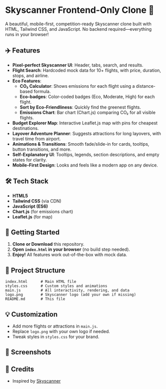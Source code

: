 # Skyscanner Frontend-Only Clone 🌱

A beautiful, mobile-first, competition-ready Skyscanner clone built with HTML, Tailwind CSS, and JavaScript. No backend required—everything runs in your browser!

## ✈️ Features

- **Pixel-perfect Skyscanner UI**: Header, tabs, search, and results.
- **Flight Search**: Hardcoded mock data for 10+ flights, with price, duration, stops, and airline.
- **Eco Features**:
  - **CO₂ Calculator**: Shows emissions for each flight using a distance-based formula.
  - **Eco-badges**: Color-coded badges (Eco, Moderate, High) for each flight.
  - **Sort by Eco-Friendliness**: Quickly find the greenest flights.
  - **Emissions Chart**: Bar chart (Chart.js) comparing CO₂ for all visible flights.
- **Budget Explorer Map**: Interactive Leaflet.js map with pins for cheapest destinations.
- **Layover Adventure Planner**: Suggests attractions for long layovers, with travel time from airport.
- **Animations & Transitions**: Smooth fade/slide-in for cards, tooltips, button transitions, and more.
- **Self-Explanatory UI**: Tooltips, legends, section descriptions, and empty states for clarity.
- **Mobile-First Design**: Looks and feels like a modern app on any device.

## 🛠️ Tech Stack
- **HTML5**
- **Tailwind CSS** (via CDN)
- **JavaScript (ES6)**
- **Chart.js** (for emissions chart)
- **Leaflet.js** (for map)

## 🚀 Getting Started

1. **Clone or Download** this repository.
2. **Open `index.html` in your browser** (no build step needed).
3. **Enjoy!** All features work out-of-the-box with mock data.

## 📁 Project Structure

```
index.html      # Main HTML file
styles.css      # Custom styles and animations
main.js         # All interactivity, rendering, and data
logo.png        # Skyscanner logo (add your own if missing)
README.md       # This file
```



## 💡 Customization
- Add more flights or attractions in `main.js`.
- Replace `logo.png` with your own logo if needed.
- Tweak styles in `styles.css` for your brand.

## 📸 Screenshots


## 📣 Credits
- Inspired by [Skyscanner](https://www.skyscanner.net/)
